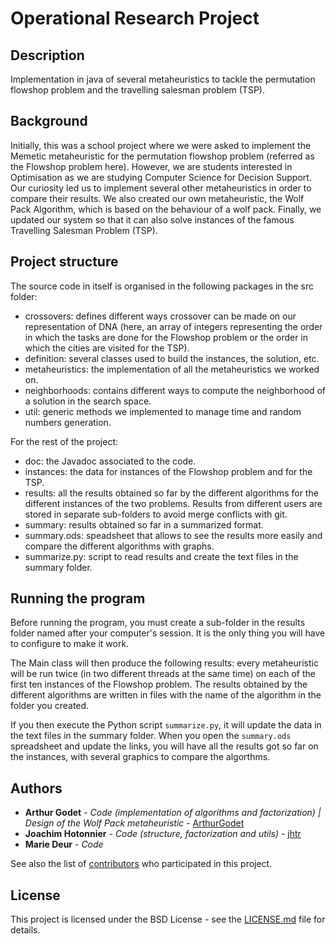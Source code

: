 # Operational Research Project

## Description

Implementation in java of several metaheuristics to tackle the permutation flowshop problem and the travelling salesman problem (TSP).

## Background

Initially, this was a school project where we were asked to implement the Memetic metaheuristic for the permutation flowshop problem (referred as the Flowshop problem here).
However, we are students interested in Optimisation as we are studying Computer Science for Decision Support.
Our curiosity led us to implement several other metaheuristics in order to compare their results.
We also created our own metaheuristic, the Wolf Pack Algorithm, which is based on the behaviour of a wolf pack.
Finally, we updated our system so that it can also solve instances of the famous Travelling Salesman Problem (TSP).

## Project structure

The source code in itself is organised in the following packages in the src folder:
* crossovers: defines different ways crossover can be made on our representation of DNA (here, an array of integers representing the order in which the tasks are done for the Flowshop problem or the order in which the cities are visited for the TSP).
* definition: several classes used to build the instances, the solution, etc.
* metaheuristics: the implementation of all the metaheuristics we worked on.
* neighborhoods: contains different ways to compute the neighborhood of a solution in the search space.
* util: generic methods we implemented to manage time and random numbers generation.

For the rest of the project:
* doc: the Javadoc associated to the code.
* instances: the data for instances of the Flowshop problem and for the TSP.
* results: all the results obtained so far by the different algorithms for the different instances of the two problems.
  Results from different users are stored in separate sub-folders to avoid merge conflicts with git.
* summary: results obtained so far in a summarized format.
* summary.ods: speadsheet that allows to see the results more easily and compare the different algorithms with graphs.
* summarize.py: script to read results and create the text files in the summary folder.

## Running the program

Before running the program, you must create a sub-folder in the results folder named after your computer's session.
It is the only thing you will have to configure to make it work.

The Main class will then produce the following results:
every metaheuristic will be run twice (in two different threads at the same time) on each of the first ten instances of the Flowshop problem.
The results obtained by the different algorithms are written in files with the name of the algorithm in the folder you created.

If you then execute the Python script `summarize.py`, it will update the data in the text files in the summary folder.
When you open the `summary.ods` spreadsheet and update the links, you will have all the results got so far on the instances, with several graphics to compare the algorthms.

## Authors

* **Arthur Godet** - *Code (implementation of algorithms and factorization) | Design of the Wolf Pack metaheuristic* - [ArthurGodet](https://github.com/ArthurGodet)
* **Joachim Hotonnier** - *Code (structure, factorization and utils)* - [jhtr](https://github.com/jhtr)
* **Marie Deur** - *Code*

See also the list of [contributors](https://github.com/jhtr/ro2/contributors) who participated in this project.

## License

This project is licensed under the BSD License - see the [LICENSE.md](LICENSE.md) file for details.
    
